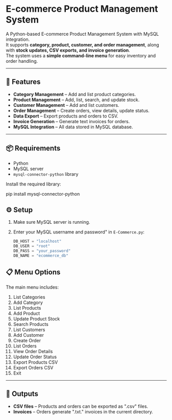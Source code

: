 # E-commerce Product Management System

A Python-based E-commerce Product Management System with MySQL integration.  
It supports **category, product, customer, and order management**, along with **stock updates, CSV exports, and invoice generation**.  
The system uses a **simple command-line menu** for easy inventory and order handling.

---

## 🚀 Features
- **Category Management** – Add and list product categories.
- **Product Management** – Add, list, search, and update stock.
- **Customer Management** – Add and list customers.
- **Order Management** – Create orders, view details, update status.
- **Data Export** – Export products and orders to CSV.
- **Invoice Generation** – Generate text invoices for orders.
- **MySQL Integration** – All data stored in MySQL database.

---

## 📦 Requirements
- Python 
- MySQL server
- `mysql-connector-python` library

Install the required library:

pip install mysql-connector-python


## ⚙️ Setup

1. Make sure MySQL server is running.
2. Enter your MySQL username and password" in `E-Commerce.py`:

   ```python
   DB_HOST = "localhost"
   DB_USER = "root"
   DB_PASS = "your_password"
   DB_NAME = "ecommerce_db"
   ```

## 📋 Menu Options

The main menu includes:

1. List Categories
2. Add Category
3. List Products
4. Add Product
5. Update Product Stock
6. Search Products
7. List Customers
8. Add Customer
9. Create Order
10. List Orders
11. View Order Details
12. Update Order Status
13. Export Products CSV
14. Export Orders CSV
15. Exit

---

## 📂 Outputs

* **CSV files** – Products and orders can be exported as ".csv" files.
* **Invoices** – Orders generate ".txt." invoices in the current directory.


